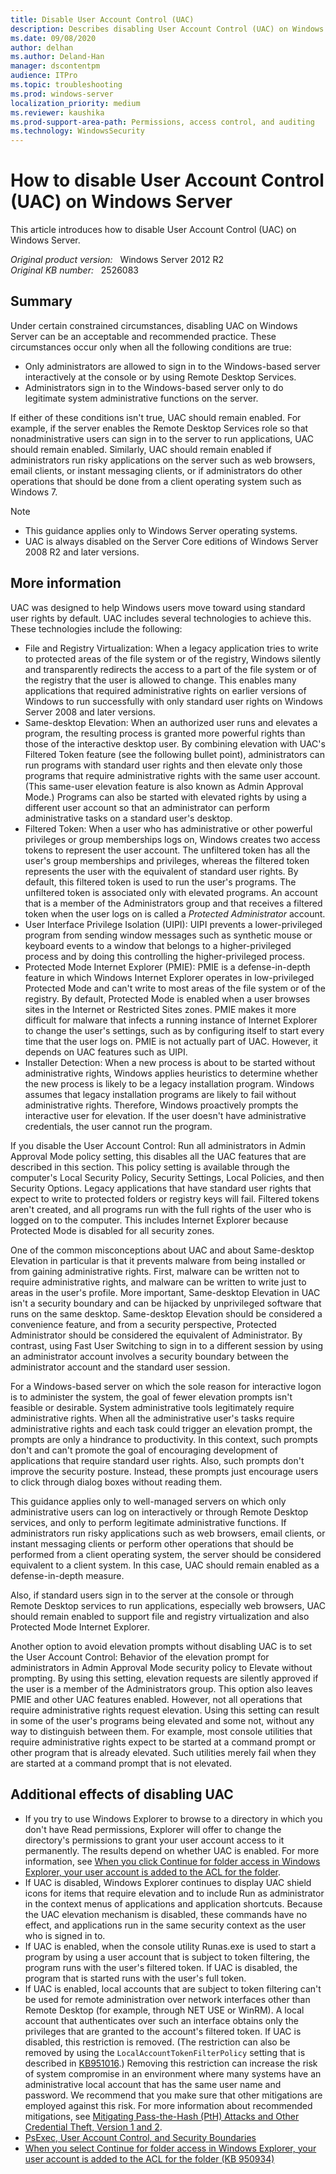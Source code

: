 ```yaml
---
title: Disable User Account Control (UAC)
description: Describes disabling User Account Control (UAC) on Windows Server can be an acceptable and recommended practice in certain constrained circumstances.
ms.date: 09/08/2020
author: delhan
ms.author: Deland-Han
manager: dscontentpm
audience: ITPro
ms.topic: troubleshooting
ms.prod: windows-server
localization_priority: medium
ms.reviewer: kaushika
ms.prod-support-area-path: Permissions, access control, and auditing
ms.technology: WindowsSecurity
---
```

# How to disable User Account Control (UAC) on Windows Server

This article introduces how to disable User Account Control (UAC) on Windows Server.

_Original product version:_ &nbsp; Windows Server 2012 R2  
_Original KB number:_ &nbsp; 2526083

## Summary

Under certain constrained circumstances, disabling UAC on Windows Server can be an acceptable and recommended practice. These circumstances occur only when all the following conditions are true:

- Only administrators are allowed to sign in to the Windows-based server interactively at the console or by using Remote Desktop Services.
- Administrators sign in to the Windows-based server only to do legitimate system administrative functions on the server.

If either of these conditions isn't true, UAC should remain enabled. For example, if the server enables the Remote Desktop Services role so that nonadministrative users can sign in to the server to run applications, UAC should remain enabled. Similarly, UAC should remain enabled if administrators run risky applications on the server such as web browsers, email clients, or instant messaging clients, or if administrators do other operations that should be done from a client operating system such as Windows 7.

> [!NOTE]
>
> - This guidance applies only to Windows Server operating systems.
> - UAC is always disabled on the Server Core editions of Windows Server 2008 R2 and later versions.

## More information

UAC was designed to help Windows users move toward using standard user rights by default. UAC includes several technologies to achieve this. These technologies include the following:

- File and Registry Virtualization: When a legacy application tries to write to protected areas of the file system or of the registry, Windows silently and transparently redirects the access to a part of the file system or of the registry that the user is allowed to change. This enables many applications that required administrative rights on earlier versions of Windows to run successfully with only standard user rights on Windows Server 2008 and later versions.
- Same-desktop Elevation: When an authorized user runs and elevates a program, the resulting process is granted more powerful rights than those of the interactive desktop user. By combining elevation with UAC's Filtered Token feature (see the following bullet point), administrators can run programs with standard user rights and then elevate only those programs that require administrative rights with the same user account. (This same-user elevation feature is also known as Admin Approval Mode.) Programs can also be started with elevated rights by using a different user account so that an administrator can perform administrative tasks on a standard user's desktop.
- Filtered Token: When a user who has administrative or other powerful privileges or group memberships logs on, Windows creates two access tokens to represent the user account. The unfiltered token has all the user's group memberships and privileges, whereas the filtered token represents the user with the equivalent of standard user rights. By default, this filtered token is used to run the user's programs. The unfiltered token is associated only with elevated programs. An account that is a member of the Administrators group and that receives a filtered token when the user logs on is called a *Protected Administrator* account.
- User Interface Privilege Isolation (UIPI): UIPI prevents a lower-privileged program from sending window messages such as synthetic mouse or keyboard events to a window that belongs to a higher-privileged process and by doing this controlling the higher-privileged process.
- Protected Mode Internet Explorer (PMIE): PMIE is a defense-in-depth feature in which Windows Internet Explorer operates in low-privileged Protected Mode and can't write to most areas of the file system or of the registry. By default, Protected Mode is enabled when a user browses sites in the Internet or Restricted Sites zones. PMIE makes it more difficult for malware that infects a running instance of Internet Explorer to change the user's settings, such as by configuring itself to start every time that the user logs on. PMIE is not actually part of UAC. However, it depends on UAC features such as UIPI.
- Installer Detection: When a new process is about to be started without administrative rights, Windows applies heuristics to determine whether the new process is likely to be a legacy installation program. Windows assumes that legacy installation programs are likely to fail without administrative rights. Therefore, Windows proactively prompts the interactive user for elevation. If the user doesn't have administrative credentials, the user cannot run the program.

If you disable the User Account Control: Run all administrators in Admin Approval Mode policy setting, this disables all the UAC features that are described in this section. This policy setting is available through the computer's Local Security Policy, Security Settings, Local Policies, and then Security Options. Legacy applications that have standard user rights that expect to write to protected folders or registry keys will fail. Filtered tokens aren't created, and all programs run with the full rights of the user who is logged on to the computer. This includes Internet Explorer because Protected Mode is disabled for all security zones.

One of the common misconceptions about UAC and about Same-desktop Elevation in particular is that it prevents malware from being installed or from gaining administrative rights. First, malware can be written not to require administrative rights, and malware can be written to write just to areas in the user's profile. More important, Same-desktop Elevation in UAC isn't a security boundary and can be hijacked by unprivileged software that runs on the same desktop. Same-desktop Elevation should be considered a convenience feature, and from a security perspective, Protected Administrator should be considered the equivalent of Administrator. By contrast, using Fast User Switching to sign in to a different session by using an administrator account involves a security boundary between the administrator account and the standard user session.

For a Windows-based server on which the sole reason for interactive logon is to administer the system, the goal of fewer elevation prompts isn't feasible or desirable. System administrative tools legitimately require administrative rights. When all the administrative user's tasks require administrative rights and each task could trigger an elevation prompt, the prompts are only a hindrance to productivity. In this context, such prompts don't and can't promote the goal of encouraging development of applications that require standard user rights. Also, such prompts don't improve the security posture. Instead, these prompts just encourage users to click through dialog boxes without reading them.

This guidance applies only to well-managed servers on which only administrative users can log on interactively or through Remote Desktop services, and only to perform legitimate administrative functions. If administrators run risky applications such as web browsers, email clients, or instant messaging clients or perform other operations that should be performed from a client operating system, the server should be considered equivalent to a client system. In this case, UAC should remain enabled as a defense-in-depth measure.

Also, if standard users sign in to the server at the console or through Remote Desktop services to run applications, especially web browsers, UAC should remain enabled to support file and registry virtualization and also Protected Mode Internet Explorer.

Another option to avoid elevation prompts without disabling UAC is to set the User Account Control: Behavior of the elevation prompt for administrators in Admin Approval Mode security policy to Elevate without prompting. By using this setting, elevation requests are silently approved if the user is a member of the Administrators group. This option also leaves PMIE and other UAC features enabled. However, not all operations that require administrative rights request elevation. Using this setting can result in some of the user's programs being elevated and some not, without any way to distinguish between them. For example, most console utilities that require administrative rights expect to be started at a command prompt or other program that is already elevated. Such utilities merely fail when they are started at a command prompt that is not elevated.

## Additional effects of disabling UAC

- If you try to use Windows Explorer to browse to a directory in which you don't have Read permissions, Explorer will offer to change the directory's permissions to grant your user account access to it permanently. The results depend on whether UAC is enabled. For more information, see [When you click Continue for folder access in Windows Explorer, your user account is added to the ACL for the folder](https://support.microsoft.com/help/950934).
- If UAC is disabled, Windows Explorer continues to display UAC shield icons for items that require elevation and to include Run as administrator in the context menus of applications and application shortcuts. Because the UAC elevation mechanism is disabled, these commands have no effect, and applications run in the same security context as the user who is signed in to.
- If UAC is enabled, when the console utility Runas.exe is used to start a program by using a user account that is subject to token filtering, the program runs with the user's filtered token. If UAC is disabled, the program that is started runs with the user's full token.
- If UAC is enabled, local accounts that are subject to token filtering can't be used for remote administration over network interfaces other than Remote Desktop (for example, through NET USE or WinRM). A local account that authenticates over such an interface obtains only the privileges that are granted to the account's filtered token. If UAC is disabled, this restriction is removed. (The restriction can also be removed by using the `LocalAccountTokenFilterPolicy` setting that is described in [KB951016](https://support.microsoft.com/help/951016).) Removing this restriction can increase the risk of system compromise in an environment where many systems have an administrative local account that has the same user name and password. We recommend that you make sure that other mitigations are employed against this risk. For more information about recommended mitigations, see [Mitigating Pass-the-Hash (PtH) Attacks and Other Credential Theft, Version 1 and 2](https://www.microsoft.com/download/details.aspx?id=36036).
- [PsExec, User Account Control, and Security Boundaries](https://techcommunity.microsoft.com/t5/windows-blog-archive/psexec-user-account-control-and-security-boundaries/ba-p/723551)
- [When you select Continue for folder access in Windows Explorer, your user account is added to the ACL for the folder (KB 950934)](https://support.microsoft.com/help/950934)
